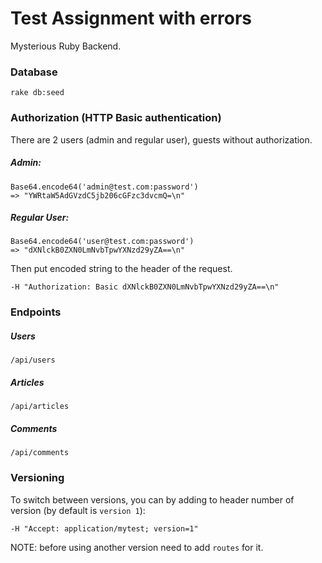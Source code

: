 # Test Assignment with errors
Mysterious Ruby Backend.


### Database
`rake db:seed`

### Authorization (HTTP Basic authentication)
There are 2 users (admin and regular user), guests without authorization.

##### Admin:
```
Base64.encode64('admin@test.com:password')
=> "YWRtaW5AdGVzdC5jb206cGFzc3dvcmQ=\n"
```
##### Regular User:
```
Base64.encode64('user@test.com:password')
=> "dXNlckB0ZXN0LmNvbTpwYXNzd29yZA==\n"
```

Then put encoded string to the header of the request.
```
-H "Authorization: Basic dXNlckB0ZXN0LmNvbTpwYXNzd29yZA==\n"
```


### Endpoints
##### Users
`/api/users`

##### Articles
`/api/articles`

##### Comments
`/api/comments`


### Versioning
To switch between versions, you can by adding to header number of version (by default is `version 1`):
```
-H "Accept: application/mytest; version=1"
```
NOTE: before using another version need to add `routes` for it.
